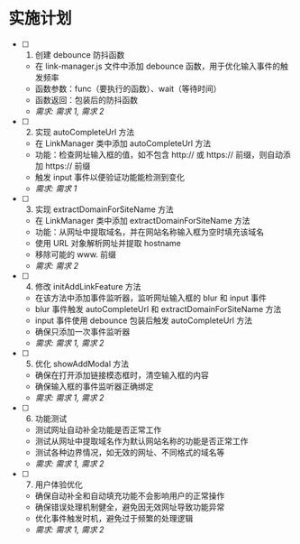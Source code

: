 # 实施计划

- [ ] 1. 创建 debounce 防抖函数
  - 在 link-manager.js 文件中添加 debounce 函数，用于优化输入事件的触发频率
  - 函数参数：func（要执行的函数）、wait（等待时间）
  - 函数返回：包装后的防抖函数
  - _需求: 需求 1, 需求 2_

- [ ] 2. 实现 autoCompleteUrl 方法
  - 在 LinkManager 类中添加 autoCompleteUrl 方法
  - 功能：检查网址输入框的值，如不包含 http:// 或 https:// 前缀，则自动添加 https:// 前缀
  - 触发 input 事件以便验证功能能检测到变化
  - _需求: 需求 1_

- [ ] 3. 实现 extractDomainForSiteName 方法
  - 在 LinkManager 类中添加 extractDomainForSiteName 方法
  - 功能：从网址中提取域名，并在网站名称输入框为空时填充该域名
  - 使用 URL 对象解析网址并提取 hostname
  - 移除可能的 www. 前缀
  - _需求: 需求 2_

- [ ] 4. 修改 initAddLinkFeature 方法
  - 在该方法中添加事件监听器，监听网址输入框的 blur 和 input 事件
  - blur 事件触发 autoCompleteUrl 和 extractDomainForSiteName 方法
  - input 事件使用 debounce 包装后触发 autoCompleteUrl 方法
  - 确保只添加一次事件监听器
  - _需求: 需求 1, 需求 2_

- [ ] 5. 优化 showAddModal 方法
  - 确保在打开添加链接模态框时，清空输入框的内容
  - 确保输入框的事件监听器正确绑定
  - _需求: 需求 1, 需求 2_

- [ ] 6. 功能测试
  - 测试网址自动补全功能是否正常工作
  - 测试从网址中提取域名作为默认网站名称的功能是否正常工作
  - 测试各种边界情况，如无效的网址、不同格式的域名等
  - _需求: 需求 1, 需求 2_

- [ ] 7. 用户体验优化
  - 确保自动补全和自动填充功能不会影响用户的正常操作
  - 确保错误处理机制健全，避免因无效网址导致功能异常
  - 优化事件触发时机，避免过于频繁的处理逻辑
  - _需求: 需求 1, 需求 2_